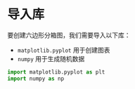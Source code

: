 # 导入库

要创建六边形分箱图，我们需要导入以下库：

- `matplotlib.pyplot` 用于创建图表
- `numpy` 用于生成随机数据

```python
import matplotlib.pyplot as plt
import numpy as np
```
